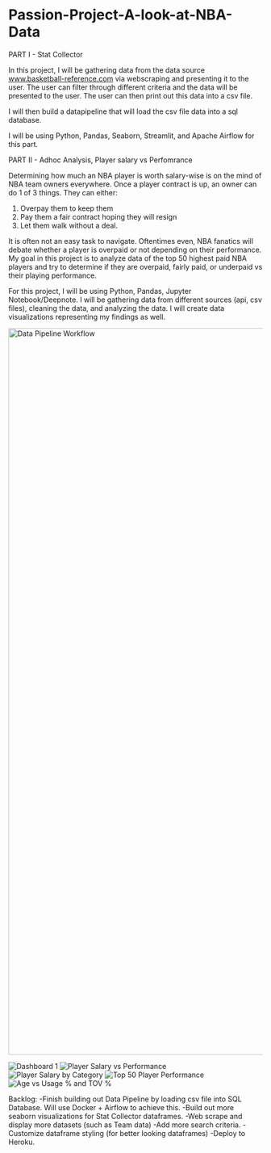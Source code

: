 # Passion-Project-A-look-at-NBA-Data

PART I - Stat Collector

In this project, I will be gathering data from the data source www.basketball-reference.com via webscraping and presenting it to the user. The user can filter through different criteria and the data will be presented to the user. The user can then print out this data into a csv file. 

I will then build a datapipeline that will load the csv file data into a sql database. 

I will be using Python, Pandas, Seaborn, Streamlit, and Apache Airflow for this part.


PART II - Adhoc Analysis, Player salary vs Perfomrance

Determining how much an NBA player is worth salary-wise is on the mind of NBA team owners everywhere. Once a player contract is up, an owner can do 1 of 3 things. They can either:

1. Overpay them to keep them
2. Pay them a fair contract hoping they will resign
3. Let them walk without a deal.

It is often not an easy task to navigate. Oftentimes even, NBA fanatics will debate whether a player is overpaid or not depending on their performance.
My goal in this project is to analyze data of the top 50 highest paid NBA players and try to determine if they are overpaid, fairly paid, or underpaid vs their playing performance.

For this project, I will be using Python, Pandas, Jupyter Notebook/Deepnote. I will be gathering data from different sources (api, csv files), cleaning the data, and analyzing the data. I will create data visualizations representing my findings as well.

<img width="1440" alt="Data Pipeline Workflow" src="https://user-images.githubusercontent.com/99351833/168076195-f6e41b04-9a1c-4935-b23d-9135d205eaf3.png">

![Dashboard 1](https://user-images.githubusercontent.com/99351833/167270070-ed7f2e9a-933a-44e8-8c78-2fa6fbc55d62.png)
![Player Salary vs Performance](https://user-images.githubusercontent.com/99351833/167270020-cf837695-4bc1-4e07-8957-78acac743532.png)
![Player Salary by Category](https://user-images.githubusercontent.com/99351833/167270022-a03274bd-1a2d-41c0-a9e6-d1c92ffd7572.png)
![Top 50 Player Performance](https://user-images.githubusercontent.com/99351833/167270027-8211ad84-6859-4795-8b9c-35bb14760f00.png)
![Age vs Usage % and TOV %](https://user-images.githubusercontent.com/99351833/167270030-4b420bde-1df0-4916-8a4d-369cbee5dc86.png)

Backlog:
-Finish building out Data Pipeline by loading csv file into SQL Database. Will use Docker + Airflow to achieve this.
-Build out more seaborn visualizations for Stat Collector dataframes.
-Web scrape and display more datasets (such as Team data)
-Add more search criteria.
-Customize dataframe styling (for better looking dataframes)
-Deploy to Heroku.

